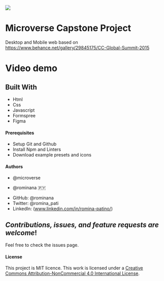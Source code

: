 ![](https://img.shields.io/badge/Microverse-blueviolet)

# Microverse Capstone Project
Desktop and Mobile web based on https://www.behance.net/gallery/29845175/CC-Global-Summit-2015

# Video demo

## Built With

- Html
- Css
- Javascript
- Formspree
- Figma

#### Prerequisites
- Setup Git and Github
- Install Npm and Linters
- Download example presets and icons

#### Authors 
* @microverse

* @rominana :paraguay:
- GitHub: @rominana
- Twitter: @romina_pati
- LinkedIn: (www.linkedin.com/in/romina-patino/)

## *Contributions, issues, and feature requests are welcome*!

Feel free to check the issues page.

#### License
This project is MIT licence. 
This work is licensed under a [Creative Commons Attribution-NonCommercial 4.0 International License](https://creativecommons.org/licenses/by-nc/4.0/).
